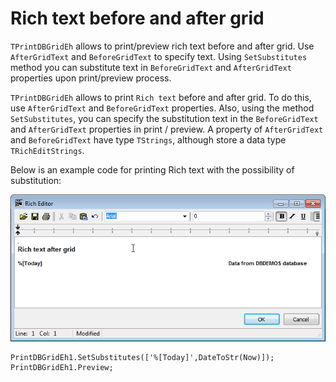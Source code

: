 # Rich text before and after grid


`TPrintDBGridEh` allows to print/preview rich text before and after grid. Use `AfterGridText` and `BeforeGridText` to specify text. Using `SetSubstitutes` method you can substitute text in `BeforeGridText` and `AfterGridText` properties upon print/preview process.

`TPrintDBGridEh` allows to print `Rich text` before and after grid. To do this, use `AfterGridText` and `BeforeGridText` properties. Also, using the method `SetSubstitutes`, you can specify the substitution text in the `BeforeGridText` and `AfterGridText` properties in print / preview. A property of `AfterGridText` and `BeforeGridText` have type `TStrings`, although store a data type `TRichEditStrings`.

Below is an example code for printing Rich text with the possibility of substitution:

![](../../images/clip0036.png)

```pascal:no-line-numbers
PrintDBGridEh1.SetSubstitutes(['%[Today]',DateToStr(Now)]);
PrintDBGridEh1.Preview;  
```